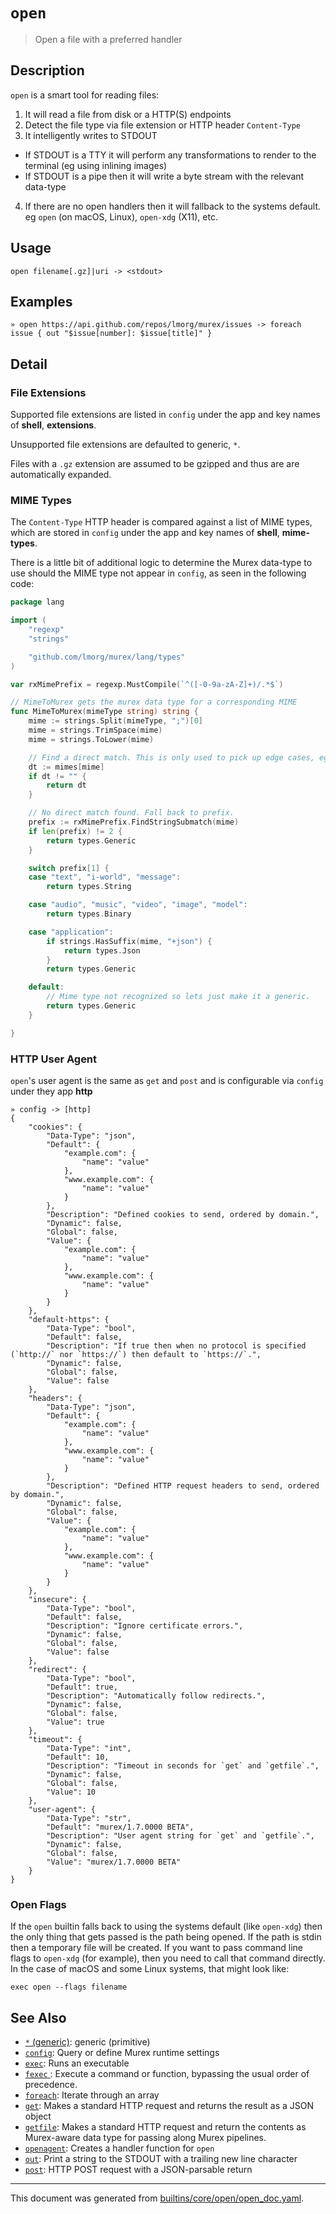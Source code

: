 # `open`

> Open a file with a preferred handler

## Description

`open` is a smart tool for reading files:

1. It will read a file from disk or a HTTP(S) endpoints
2. Detect the file type via file extension or HTTP header `Content-Type`
3. It intelligently writes to STDOUT
  - If STDOUT is a TTY it will perform any transformations to render to the
    terminal (eg using inlining images)
  - If STDOUT is a pipe then it will write a byte stream with the relevant
    data-type
4. If there are no open handlers then it will fallback to the systems default.
   eg `open` (on macOS, Linux), `open-xdg` (X11), etc.

## Usage

```
open filename[.gz]|uri -> <stdout>
```

## Examples

```
» open https://api.github.com/repos/lmorg/murex/issues -> foreach issue { out "$issue[number]: $issue[title]" }
```

## Detail

### File Extensions

Supported file extensions are listed in `config` under the app and key names of
**shell**, **extensions**.

Unsupported file extensions are defaulted to generic, `*`.

Files with a `.gz` extension are assumed to be gzipped and thus are are
automatically expanded.

### MIME Types

The `Content-Type` HTTP header is compared against a list of MIME types, which
are stored in `config` under the app and key names of **shell**, **mime-types**.

There is a little bit of additional logic to determine the Murex data-type to
use should the MIME type not appear in `config`, as seen in the following code:

```go
package lang

import (
	"regexp"
	"strings"

	"github.com/lmorg/murex/lang/types"
)

var rxMimePrefix = regexp.MustCompile(`^([-0-9a-zA-Z]+)/.*$`)

// MimeToMurex gets the murex data type for a corresponding MIME
func MimeToMurex(mimeType string) string {
	mime := strings.Split(mimeType, ";")[0]
	mime = strings.TrimSpace(mime)
	mime = strings.ToLower(mime)

	// Find a direct match. This is only used to pick up edge cases, eg text files used as images.
	dt := mimes[mime]
	if dt != "" {
		return dt
	}

	// No direct match found. Fall back to prefix.
	prefix := rxMimePrefix.FindStringSubmatch(mime)
	if len(prefix) != 2 {
		return types.Generic
	}

	switch prefix[1] {
	case "text", "i-world", "message":
		return types.String

	case "audio", "music", "video", "image", "model":
		return types.Binary

	case "application":
		if strings.HasSuffix(mime, "+json") {
			return types.Json
		}
		return types.Generic

	default:
		// Mime type not recognized so lets just make it a generic.
		return types.Generic
	}

}
```

### HTTP User Agent

`open`'s user agent is the same as `get` and `post` and is configurable via
`config` under they app **http**

```
» config -> [http]
{
    "cookies": {
        "Data-Type": "json",
        "Default": {
            "example.com": {
                "name": "value"
            },
            "www.example.com": {
                "name": "value"
            }
        },
        "Description": "Defined cookies to send, ordered by domain.",
        "Dynamic": false,
        "Global": false,
        "Value": {
            "example.com": {
                "name": "value"
            },
            "www.example.com": {
                "name": "value"
            }
        }
    },
    "default-https": {
        "Data-Type": "bool",
        "Default": false,
        "Description": "If true then when no protocol is specified (`http://` nor `https://`) then default to `https://`.",
        "Dynamic": false,
        "Global": false,
        "Value": false
    },
    "headers": {
        "Data-Type": "json",
        "Default": {
            "example.com": {
                "name": "value"
            },
            "www.example.com": {
                "name": "value"
            }
        },
        "Description": "Defined HTTP request headers to send, ordered by domain.",
        "Dynamic": false,
        "Global": false,
        "Value": {
            "example.com": {
                "name": "value"
            },
            "www.example.com": {
                "name": "value"
            }
        }
    },
    "insecure": {
        "Data-Type": "bool",
        "Default": false,
        "Description": "Ignore certificate errors.",
        "Dynamic": false,
        "Global": false,
        "Value": false
    },
    "redirect": {
        "Data-Type": "bool",
        "Default": true,
        "Description": "Automatically follow redirects.",
        "Dynamic": false,
        "Global": false,
        "Value": true
    },
    "timeout": {
        "Data-Type": "int",
        "Default": 10,
        "Description": "Timeout in seconds for `get` and `getfile`.",
        "Dynamic": false,
        "Global": false,
        "Value": 10
    },
    "user-agent": {
        "Data-Type": "str",
        "Default": "murex/1.7.0000 BETA",
        "Description": "User agent string for `get` and `getfile`.",
        "Dynamic": false,
        "Global": false,
        "Value": "murex/1.7.0000 BETA"
    }
}
```

### Open Flags

If the `open` builtin falls back to using the systems default (like `open-xdg`)
then the only thing that gets passed is the path being opened. If the path is
stdin then a temporary file will be created. If you want to pass command line
flags to `open-xdg` (for example), then you need to call that command directly.
In the case of macOS and some Linux systems, that might look like:

```
exec open --flags filename
```

## See Also

* [`*` (generic)](../types/generic.md):
  generic (primitive)
* [`config`](../commands/config.md):
  Query or define Murex runtime settings
* [`exec`](../commands/exec.md):
  Runs an executable
* [`fexec` ](../commands/fexec.md):
  Execute a command or function, bypassing the usual order of precedence.
* [`foreach`](../commands/foreach.md):
  Iterate through an array
* [`get`](../commands/get.md):
  Makes a standard HTTP request and returns the result as a JSON object
* [`getfile`](../commands/getfile.md):
  Makes a standard HTTP request and return the contents as Murex-aware data type for passing along Murex pipelines.
* [`openagent`](../commands/openagent.md):
  Creates a handler function for `open`
* [`out`](../commands/out.md):
  Print a string to the STDOUT with a trailing new line character
* [`post`](../commands/post.md):
  HTTP POST request with a JSON-parsable return

<hr/>

This document was generated from [builtins/core/open/open_doc.yaml](https://github.com/lmorg/murex/blob/master/builtins/core/open/open_doc.yaml).
